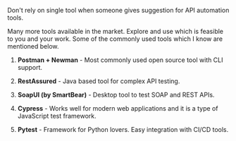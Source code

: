Don't rely on single tool when someone gives suggestion for API automation tools.

Many more tools available in the market. Explore and use which is feasible to you and your work. Some of the commonly used tools which I know are mentioned below.

  1. **Postman + Newman** - Most commonly used open source tool with CLI support. 

  2. **RestAssured** - Java based tool for complex API testing.

  3. **SoapUI (by SmartBear)** - Desktop tool to test SOAP and REST APIs.

  4. **Cypress** - Works well for modern web applications and it is a type of JavaScript test framework.

  5. **Pytest** - Framework for Python lovers. Easy integration with CI/CD tools.
